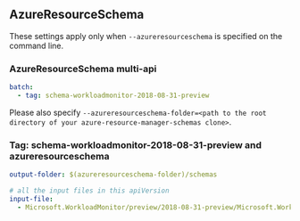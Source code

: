## AzureResourceSchema

These settings apply only when `--azureresourceschema` is specified on the command line.

### AzureResourceSchema multi-api

``` yaml $(azureresourceschema) && $(multiapi)
batch:
  - tag: schema-workloadmonitor-2018-08-31-preview

```

Please also specify `--azureresourceschema-folder=<path to the root directory of your azure-resource-manager-schemas clone>`.

### Tag: schema-workloadmonitor-2018-08-31-preview and azureresourceschema

``` yaml $(tag) == 'schema-workloadmonitor-2018-08-31-preview' && $(azureresourceschema)
output-folder: $(azureresourceschema-folder)/schemas

# all the input files in this apiVersion
input-file:
  - Microsoft.WorkloadMonitor/preview/2018-08-31-preview/Microsoft.WorkloadMonitor.json

```
